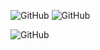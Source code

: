 <img alt="GitHub" src="https://img.shields.io/github/license/neeleshio/api-meeting-room"> <img alt="GitHub" src="https://img.shields.io/badge/type-api-red"> 

<img alt="GitHub" src="https://img.shields.io/badge/-CRUD-green"> 


